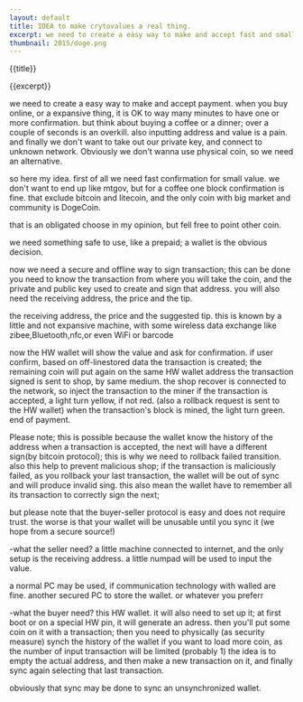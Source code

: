 ```yaml
---
layout: default
title: IDEA to make crytovalues a real thing. 
excerpt: we need to create a easy way to make and accept fast and small payment in first person
thumbnail: 2015/doge.png
---
```


{{title}}

{{excerpt}}


we need to create a easy way to make and accept payment.
when you buy online, or a expansive thing, it is OK to way many minutes to have one or more confirmation.
but think about buying a coffee or a dinner; over a couple of seconds is an overkill.
also inputting address and value is a pain.
and finally we don't want to take out our private key, and connect to unknown network.
Obviously we don't wanna use physical coin, so we need an alternative.

so here my idea.
first of all we need fast confirmation for small value.
we don't want to end up like mtgov, but for a coffee one block confirmation is fine.
that exclude bitcoin and litecoin, and the only coin with big market and community is DogeCoin.

that is an obligated choose in my opinion, but fell free to point other coin.

we need something safe to use, like a prepaid; a wallet is the obvious decision.

now we need a secure and offline way to sign transaction; this can be done
you need to know the transaction from where you will take the coin, and the private and public key used to create and sign that address.
you will also need the receiving address, the price and the tip.

the receiving address, the price and the suggested tip.
this is known by a little and not expansive machine, with some wireless data exchange like zibee,Bluetooth,nfc,or even WiFi or barcode

now the HW wallet will show the value and ask for confirmation.
if user confirm, based on off-linestored data the transaction is created;
the remaining coin will put again on the same HW wallet address
the transaction signed is sent to shop, by same medium.
the shop recover is connected to the network, so inject the transaction to the miner
if the transaction is accepted, a light turn yellow, if not red. (also a rollback request is sent to the HW wallet)
when the transaction's block is mined, the light turn green. end of payment.

Please note; this is possible because the wallet know the history of the address 
when a transaction is accepted, the next will have a different sign(by bitcoin protocol);
this is why we need to rollback failed transition.
also this help to prevent malicious shop; 
if the transaction is maliciously failed, as you rollback your last transaction,
the wallet will be out of sync and will produce invalid sing.
this also mean the wallet have to remember all its transaction to correctly sign the next;

but please note that the buyer-seller protocol is easy and does not require trust.
the worse is that your wallet will be unusable until you sync it (we hope from a secure source!) 


-what the seller need?
a little machine connected to internet, and the only setup is the receiving address.
a little numpad will be used to input the value.

a normal PC may be used, if communication technology with walled are fine.
another secured PC to store the wallet. or whatever you preferr

-what the buyer need?
this HW wallet. it will also need to set up it;
at first boot or on a special HW pin, it will generate an adress. 
then you'll put some coin on it with a transaction; 
then you need to physically (as security measure) synch the history of the wallet
if you want to load more coin, as the number of input transaction will be limited (probably 1)
the idea is to empty the actual address, and then make a new transaction on it, and finally sync again
selecting that last transaction.

obviously that sync may be done to 
sync an unsynchronized wallet.